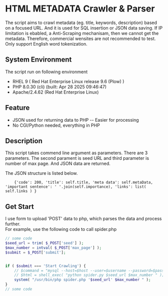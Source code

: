 # HTML METADATA Crawler & Parser
The script aims to crawl metadata (eg. title, keywords, description) based on a focused URL. And it is used for SQL insertion or JSON data saving. If IP limitation is ebabled, a Anti-Scraping mechanisam, then we cannot get the metadata. Therefore, commercial wensites are not recommended to test. Only support English word tokenization.


## System Environment
The script run on following environment<br>
- RHEL 9 ( Red Hat Enterprise Linux release 9.6 (Plow) )
- PHP 8.0.30 (cli) (built: Apr 28 2025 09:46:47)
- Apache/2.4.62 (Red Hat Enterprise Linux)


## Feature
- JSON used for returning data to PHP -- Easier for processing
- No CGI/Python needed, everything in PHP


## Description
This script takes commend line argument as parameters. There are 3 parameters. The second parament is seed URL and third parameter is number of max page. And JSON data are returned. <br>

The JSON structure is listed below.<br>
```
    {'code': 200, 'title': self.title, 'meta data': self.metaData, 'important sentence': ' '.join(self.importance), 'links': list( self.links ) }
```



## Get Start
I use form to upload 'POST' data to php, which parses the data and process further.<br />
For example, use the following code to call spider.php
```php
// some code
$seed_url = trim( $_POST['seed'] );
$max_number = intval( $_POST['max_page'] );
$submit = $_POST['submit'];


if ( $submit === 'Start Crawling') {
	// $command = "mysql --host=$host --user=$username --password=$password --database= $database";
	// $html = shell_exec( "python spider.py $seed_url $max_number " );
	system( "/usr/bin/php spider.php '$seed_url' $max_number " );			
}
// some code
```
